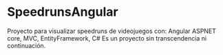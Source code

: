 # SpeedrunsAngular
 Proyecto para visualizar speedruns de videojuegos con: Angular ASPNET core, MVC, EntityFramework, C#
 Es un proyecto sin transcendencia ni continuación.
